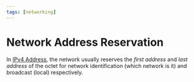 ```yaml
---
tags: [networking]
---
```


# Network Address Reservation

In [IPv4 Address](202206151453.md), the network usually reserves the *first
address* and *last address* of the octet for network identification (which
network is it) and broadcast (local) respectively.
